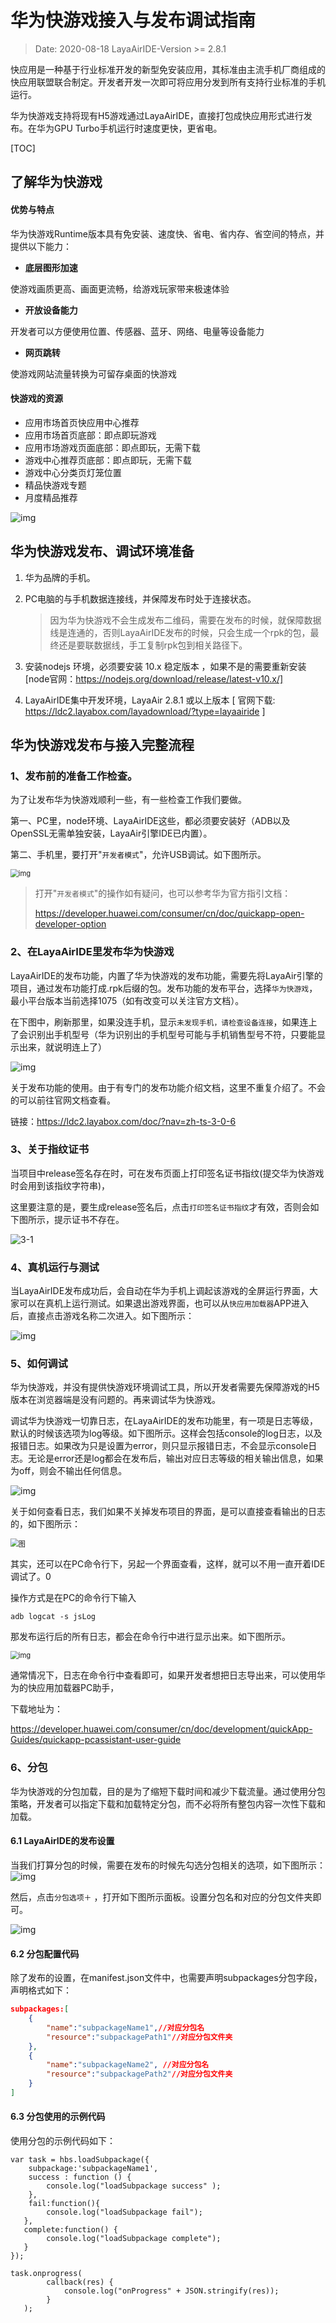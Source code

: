 # 华为快游戏接入与发布调试指南

> Date:  2020-08-18   LayaAirIDE-Version >=  2.8.1

快应用是一种基于行业标准开发的新型免安装应用，其标准由主流手机厂商组成的快应用联盟联合制定。开发者开发一次即可将应用分发到所有支持行业标准的手机运行。

华为快游戏支持将现有H5游戏通过LayaAirIDE，直接打包成快应用形式进行发布。在华为GPU Turbo手机运行时速度更快，更省电。

[TOC]

## 了解华为快游戏

#### 优势与特点

华为快游戏Runtime版本具有免安装、速度快、省电、省内存、省空间的特点，并提供以下能力：

- **底层图形加速**

使游戏画质更高、画面更流畅，给游戏玩家带来极速体验

- **开放设备能力**

开发者可以方便使用位置、传感器、蓝牙、网络、电量等设备能力

- **网页跳转**

使游戏网站流量转换为可留存桌面的快游戏

#### **快游戏的资源**

- 应用市场首页快应用中心推荐
- 应用市场首页底部：即点即玩游戏
- 应用市场游戏页面底部：即点即玩，无需下载
- 游戏中心推荐页底部：即点即玩，无需下载
- 游戏中心分类页灯笼位置
- 精品快游戏专题
- 月度精品推荐 

![img](img/0.jpg) 



## 华为快游戏发布、调试环境准备

1. 华为品牌的手机。

2. PC电脑的与手机数据连接线，并保障发布时处于连接状态。

   > 因为华为快游戏不会生成发布二维码，需要在发布的时候，就保障数据线是连通的，否则LayaAirIDE发布的时候，只会生成一个rpk的包，最终还是要联数据线，手工复制rpk包到相关路径下。

3. 安装nodejs 环境，必须要安装 10.x 稳定版本 ，如果不是的需要重新安装[node官网：https://nodejs.org/download/release/latest-v10.x/]

4. LayaAirIDE集中开发环境，LayaAir 2.8.1 或以上版本 [ 官网下载: https://ldc2.layabox.com/layadownload/?type=layaairide ]




## 华为快游戏发布与接入完整流程

### 1、发布前的准备工作检查。

为了让发布华为快游戏顺利一些，有一些检查工作我们要做。

第一、PC里，node环境、LayaAirIDE这些，都必须要安装好（ADB以及OpenSSL无需单独安装，LayaAir引擎IDE已内置）。

第二、手机里，要打开"`开发者模式`"，允许USB调试。如下图所示。

<img src="img/1.png" alt="img" style="zoom: 80%;" />  

> 打开"`开发者模式`"的操作如有疑问，也可以参考华为官方指引文档：
>
> https://developer.huawei.com/consumer/cn/doc/quickapp-open-developer-option



### 2、在LayaAirIDE里发布华为快游戏

LayaAirIDE的发布功能，内置了华为快游戏的发布功能，需要先将LayaAir引擎的项目，通过发布功能打成.rpk后缀的包。发布功能的发布平台，选择`华为快游戏`，最小平台版本当前选择1075（如有改变可以关注官方文档）。

在下图中，刷新那里，如果没连手机，显示`未发现手机，请检查设备连接`，如果连上了会识别出手机型号（华为识别出的手机型号可能与手机销售型号不符，只要能显示出来，就说明连上了）

![img](img/3.png)  

关于发布功能的使用。由于有专门的发布功能介绍文档，这里不重复介绍了。不会的可以前往官网文档查看。

链接：https://ldc2.layabox.com/doc/?nav=zh-ts-3-0-6

### 3、关于指纹证书

当项目中release签名存在时，可在发布页面上打印签名证书指纹(提交华为快游戏时会用到该指纹字符串)，

这里要注意的是，要生成release签名后，点击`打印签名证书指纹`才有效，否则会如下图所示，提示证书不存在。

![3-1](img/3-1.png) 



### 4、真机运行与测试

当LayaAirIDE发布成功后，会自动在华为手机上调起该游戏的全屏运行界面，大家可以在真机上运行测试。如果退出游戏界面，也可以从`快应用加载器`APP进入后，直接点击游戏名称二次进入。如下图所示：

![img](img/4.png)  



### 5、如何调试

华为快游戏，并没有提供快游戏环境调试工具，所以开发者需要先保障游戏的H5版本在浏览器端是没有问题的。再来调试华为快游戏。

调试华为快游戏一切靠日志，在LayaAirIDE的发布功能里，有一项是日志等级，默认的时候该选项为log等级。如下图所示。这样会包括console的log日志，以及报错日志。如果改为只是设置为error，则只显示报错日志，不会显示console日志。无论是error还是log都会在发布后，输出对应日志等级的相关输出信息，如果为off，则会不输出任何信息。

![img](img/5.png) 

关于如何查看日志，我们如果不关掉发布项目的界面，是可以直接查看输出的日志的，如下图所示：

<img src="img/2.png" alt="图" style="zoom:80%;" /> 

其实，还可以在PC命令行下，另起一个界面查看，这样，就可以不用一直开着IDE调试了。0

操作方式是在PC的命令行下输入

```
adb logcat -s jsLog
```

那发布运行后的所有日志，都会在命令行中进行显示出来。如下图所示。

<img src="img/6.png" alt="img" style="zoom: 80%;" /> 

通常情况下，日志在命令行中查看即可，如果开发者想把日志导出来，可以使用华为的快应用加载器PC助手，

下载地址为：

https://developer.huawei.com/consumer/cn/doc/development/quickApp-Guides/quickapp-pcassistant-user-guide

### 6、分包

华为快游戏的分包加载，目的是为了缩短下载时间和减少下载流量。通过使用分包策略，开发者可以指定下载和加载特定分包，而不必将所有整包内容一次性下载和加载。

#### 6.1 LayaAirIDE的发布设置

当我们打算分包的时候，需要在发布的时候先勾选分包相关的选项，如下图所示：
![img](img/7.png) 

然后，点击`分包选项＋` ，打开如下图所示面板。设置分包名和对应的分包文件夹即可。

![img](img/8.png) 



#### 6.2 分包配置代码

除了发布的设置，在manifest.json文件中，也需要声明subpackages分包字段，声明格式如下：

```json
subpackages:[
    {
        "name":"subpackageName1",//对应分包名
        "resource":"subpackagePath1"//对应分包文件夹
    },
    {
        "name":"subpackageName2", //对应分包名
        "resource":"subpackagePath2"//对应分包文件夹
    }
]
```

#### 6.3 分包使用的示例代码

使用分包的示例代码如下：

```
var task = hbs.loadSubpackage({
	subpackage:'subpackageName1',        
	success : function () {
   	 	console.log("loadSubpackage success" );
    },        
    fail:function(){
    	console.log("loadSubpackage fail");
   },        
   complete:function() {
   		console.log("loadSubpackage complete");
   }
});

task.onprogress(
   		callback(res) {
        	console.log("onProgress" + JSON.stringify(res)); 
   		}
   );
```

